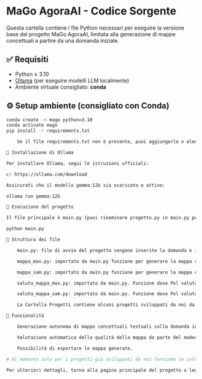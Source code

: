 # MaGo AgoraAI - Codice Sorgente

Questa cartella contiene i file Python necessari per eseguire la versione base del progetto MaGo AgoraAI, limitata alla generazione di mappe concettuali a partire da una domanda iniziale.

## ✅ Requisiti

- Python ≥ 3.10
- [Ollama](https://ollama.com) (per eseguire modelli LLM localmente)
- Ambiente virtuale consigliato: **conda**

## ⚙️ Setup ambiente (consigliato con Conda)

```bash
conda create -n mago python=3.10
conda activate mago
pip install -r requirements.txt

    Se il file requirements.txt non è presente, puoi aggiungerlo o elencare manualmente le librerie necessarie (es. requests, pyyaml, ecc.).

🧠 Installazione di Ollama

Per installare Ollama, segui le istruzioni ufficiali:

👉 https://ollama.com/download

Assicurati che il modello gemma:12b sia scaricato e attivo:

ollama run gemma:12b

🚀 Esecuzione del progetto

Il file principale è main.py (puoi rinominare progetto.py in main.py per convenzione):

python main.py

📁 Struttura dei file

    main.py: file di avvio del progetto vengono inserite la domanda e i profili essenziali di Max e di Samnta esempio:Max Fisico  e Samnta filosofo                (vedi esempi) 

    mappa_max.py: importato da main.py funzione per generare la mappa concettuale testuale di Max 

    mappa_sam.py: importato da main.py funzione per generare la mappa concettuale testuale di Samanta 

    valuta_mappa_max.py: importato da main.py. Funzione dove Pol valuta la mappa concettuale di Max e suggerisce miglioramenti.

    valuta_mappa_sam.py: importato da main.py. Funzione dove Pol valuta la mappa concettuale di Samanta e suggerisce miglioramenti

    La Cartella Progetti contiene alcuni progetti sviluppati da noi da utilizzare come demo. Potete sovrascrivere a questi progetti o aprirne di          nuovi che verranno saalvati in questa cartella 

🧾 Funzionalità

    Generazione autonoma di mappe concettuali testuali sulla domanda in base al profilo disciplinare  di Max e di Samanta  in linguaggio naturale .

    Valutazione automatica della qualità della mappa da parte del moderatore Pol.

    Possibilità di esportare le mappa generate.

# Al momento solo per i progetti già sviluppati da noi forniamo le interviste e il dibattito in lingua originale 

Per ulteriori dettagli, torna alla pagina principale del progetto o leggi l’abstract esteso.
